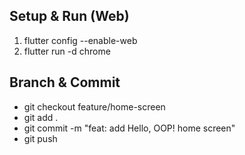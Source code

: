 ## Setup & Run (Web)
1. flutter config --enable-web
2. flutter run -d chrome

## Branch & Commit
- git checkout feature/home-screen
- git add .
- git commit -m "feat: add Hello, OOP! home screen"
- git push